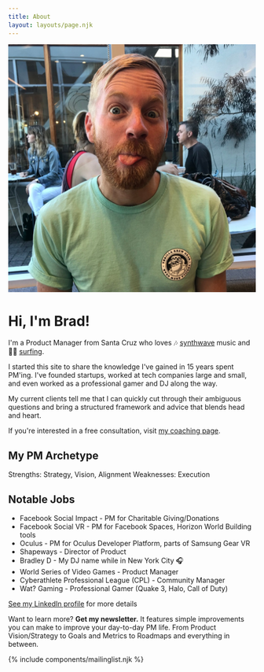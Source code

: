 ```yaml
---
title: About
layout: layouts/page.njk
---
```


<img class="bio" src="/static/book/author.jpg">

# Hi, I'm Brad!

I'm a Product Manager from Santa Cruz who loves 🎶 [synthwave](https://open.spotify.com/playlist/1sjamnHIeKEKqkYVwFtXo9?si=fKVR4sAQQpilJ8v0hRf7Ug) music 
 and 🏄‍♂️ [surfing](https://www.youtube.com/watch?v=LCua3mzcLcg).

I started this site to share the knowledge I've gained in 15 years spent PM'ing. I've founded startups, worked at tech companies large and small, and even worked as a professional gamer and DJ along the way.

My current clients tell me that I can quickly cut through their ambiguous questions and bring a structured framework and advice that blends head and heart.

If you're interested in a free consultation, visit [my coaching page](http://bdickason.com/coaching).

## My PM Archetype
Strengths: Strategy, Vision, Alignment
Weaknesses: Execution

## Notable Jobs
* Facebook Social Impact - PM for Charitable Giving/Donations
* Facebook Social VR - PM for Facebook Spaces, Horizon World Building tools
* Oculus - PM for Oculus Developer Platform, parts of Samsung Gear VR
* Shapeways - Director of Product
* Bradley D - My DJ name while in New York City 🎧
* World Series of Video Games - Product Manager
* Cyberathlete Professional League (CPL) - Community Manager
* Wat? Gaming - Professional Gamer (Quake 3, Halo, Call of Duty)

[See my LinkedIn profile](https://www.linkedin.com/in/braddickason/) for more details

Want to learn more? <strong>Get my newsletter.</strong>  It features simple improvements you can make to improve your day-to-day PM life. From Product Vision/Strategy to Goals and Metrics to Roadmaps and everything in between.

{% include components/mailinglist.njk %}
